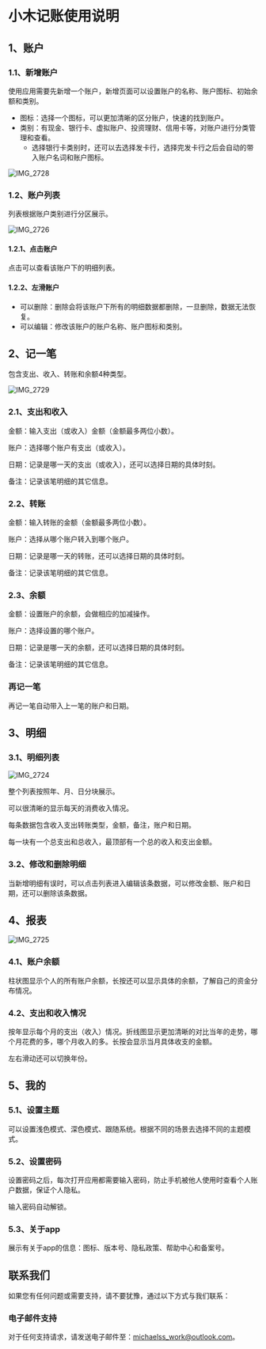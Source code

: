 # 小木记账使用说明

## 1、账户

### 1.1、新增账户

使用应用需要先新增一个账户，新增页面可以设置账户的名称、账户图标、初始余额和类别。

- 图标：选择一个图标，可以更加清晰的区分账户，快速的找到账户。
- 类别：有现金、银行卡、虚拟账户、投资理财、信用卡等，对账户进行分类管理和查看。
  - 选择银行卡类别时，还可以去选择发卡行，选择完发卡行之后会自动的带入账户名词和账户图标。

![IMG_2728](assets/IMG_2728.PNG)

### 1.2、账户列表

列表根据账户类别进行分区展示。

![IMG_2726](assets/IMG_2726.PNG)

#### 1.2.1、点击账户

点击可以查看该账户下的明细列表。

#### 1.2.2、左滑账户

- 可以删除：删除会将该账户下所有的明细数据都删除，一旦删除，数据无法恢复。
- 可以编辑：修改该账户的账户名称、账户图标和类别。

## 2、记一笔

包含支出、收入、转账和余额4种类型。

![IMG_2729](assets/IMG_2729.PNG)

### 2.1、支出和收入

金额：输入支出（或收入）金额（金额最多两位小数）。

账户：选择哪个账户有支出（或收入）。

日期：记录是哪一天的支出（或收入），还可以选择日期的具体时刻。

备注：记录该笔明细的其它信息。

### 2.2、转账

金额：输入转账的金额（金额最多两位小数）。

账户：选择从哪个账户转入到哪个账户。

日期：记录是哪一天的转账，还可以选择日期的具体时刻。

备注：记录该笔明细的其它信息。

### 2.3、余额

金额：设置账户的余额，会做相应的加减操作。

账户：选择设置的哪个账户。

日期：记录是哪一天的余额，还可以选择日期的具体时刻。

备注：记录该笔明细的其它信息。

### 再记一笔

再记一笔自动带入上一笔的账户和日期。

## 3、明细

### 3.1、明细列表

![IMG_2724](assets/IMG_2724.PNG)

整个列表按照年、月、日分块展示。

可以很清晰的显示每天的消费收入情况。

每条数据包含收入支出转账类型，金额，备注，账户和日期。

每一块有一个总支出和总收入，最顶部有一个总的收入和支出金额。

### 3.2、修改和删除明细

当新增明细有误时，可以点击列表进入编辑该条数据，可以修改金额、账户和日期，还可以删除该条数据。

## 4、报表

![IMG_2725](assets/IMG_2725.PNG)

### 4.1、账户余额

柱状图显示个人的所有账户余额，长按还可以显示具体的余额，了解自己的资金分布情况。

### 4.2、支出和收入情况

按年显示每个月的支出（收入）情况。折线图显示更加清晰的对比当年的走势，哪个月花费的多，哪个月收入的多。长按会显示当月具体收支的金额。

左右滑动还可以切换年份。

## 5、我的

### 5.1、设置主题

可以设置浅色模式、深色模式、跟随系统。根据不同的场景去选择不同的主题模式。

### 5.2、设置密码

设置密码之后，每次打开应用都需要输入密码，防止手机被他人使用时查看个人账户数据，保证个人隐私。

输入密码自动解锁。

### 5.3、关于app

展示有关于app的信息：图标、版本号、隐私政策、帮助中心和备案号。

## 联系我们

如果您有任何问题或需要支持，请不要犹豫，通过以下方式与我们联系：

### 电子邮件支持

对于任何支持请求，请发送电子邮件至：michaelss_work@outlook.com。
